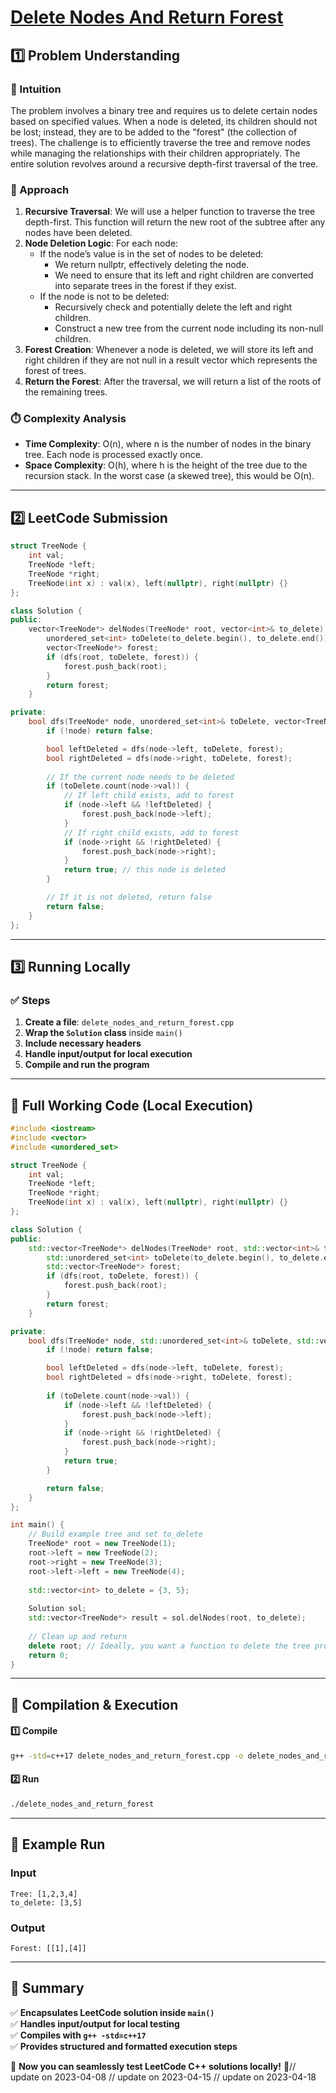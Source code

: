 # **[Delete Nodes And Return Forest](https://leetcode.com/problems/delete-nodes-and-return-forest/description/)**  

## **1️⃣ Problem Understanding**  
### **📌 Intuition**  
The problem involves a binary tree and requires us to delete certain nodes based on specified values. When a node is deleted, its children should not be lost; instead, they are to be added to the "forest" (the collection of trees). The challenge is to efficiently traverse the tree and remove nodes while managing the relationships with their children appropriately. The entire solution revolves around a recursive depth-first traversal of the tree.

### **🚀 Approach**  
1. **Recursive Traversal**: We will use a helper function to traverse the tree depth-first. This function will return the new root of the subtree after any nodes have been deleted.
2. **Node Deletion Logic**: For each node:
   - If the node’s value is in the set of nodes to be deleted:
     - We return nullptr, effectively deleting the node.
     - We need to ensure that its left and right children are converted into separate trees in the forest if they exist.
   - If the node is not to be deleted:
     - Recursively check and potentially delete the left and right children.
     - Construct a new tree from the current node including its non-null children.
3. **Forest Creation**: Whenever a node is deleted, we will store its left and right children if they are not null in a result vector which represents the forest of trees.
4. **Return the Forest**: After the traversal, we will return a list of the roots of the remaining trees.

### **⏱️ Complexity Analysis**  
- **Time Complexity**: O(n), where n is the number of nodes in the binary tree. Each node is processed exactly once.
- **Space Complexity**: O(h), where h is the height of the tree due to the recursion stack. In the worst case (a skewed tree), this would be O(n).

---  

## **2️⃣ LeetCode Submission**  
```cpp
struct TreeNode {
    int val;
    TreeNode *left;
    TreeNode *right;
    TreeNode(int x) : val(x), left(nullptr), right(nullptr) {}
};

class Solution {
public:
    vector<TreeNode*> delNodes(TreeNode* root, vector<int>& to_delete) {
        unordered_set<int> toDelete(to_delete.begin(), to_delete.end());
        vector<TreeNode*> forest;
        if (dfs(root, toDelete, forest)) {
            forest.push_back(root);
        }
        return forest;
    }

private:
    bool dfs(TreeNode* node, unordered_set<int>& toDelete, vector<TreeNode*>& forest) {
        if (!node) return false;

        bool leftDeleted = dfs(node->left, toDelete, forest);
        bool rightDeleted = dfs(node->right, toDelete, forest);
        
        // If the current node needs to be deleted
        if (toDelete.count(node->val)) {
            // If left child exists, add to forest
            if (node->left && !leftDeleted) {
                forest.push_back(node->left);
            }
            // If right child exists, add to forest
            if (node->right && !rightDeleted) {
                forest.push_back(node->right);
            }
            return true; // this node is deleted
        }

        // If it is not deleted, return false
        return false;
    }
};
```  

---  

## **3️⃣ Running Locally**  
### **✅ Steps**  
1. **Create a file**: `delete_nodes_and_return_forest.cpp`  
2. **Wrap the `Solution` class** inside `main()`  
3. **Include necessary headers**  
4. **Handle input/output for local execution**  
5. **Compile and run the program**  

---  

## **📝 Full Working Code (Local Execution)**  
```cpp
#include <iostream>
#include <vector>
#include <unordered_set>

struct TreeNode {
    int val;
    TreeNode *left;
    TreeNode *right;
    TreeNode(int x) : val(x), left(nullptr), right(nullptr) {}
};

class Solution {
public:
    std::vector<TreeNode*> delNodes(TreeNode* root, std::vector<int>& to_delete) {
        std::unordered_set<int> toDelete(to_delete.begin(), to_delete.end());
        std::vector<TreeNode*> forest;
        if (dfs(root, toDelete, forest)) {
            forest.push_back(root);
        }
        return forest;
    }

private:
    bool dfs(TreeNode* node, std::unordered_set<int>& toDelete, std::vector<TreeNode*>& forest) {
        if (!node) return false;

        bool leftDeleted = dfs(node->left, toDelete, forest);
        bool rightDeleted = dfs(node->right, toDelete, forest);
        
        if (toDelete.count(node->val)) {
            if (node->left && !leftDeleted) {
                forest.push_back(node->left);
            }
            if (node->right && !rightDeleted) {
                forest.push_back(node->right);
            }
            return true;
        }

        return false;
    }
};

int main() {
    // Build example tree and set to_delete
    TreeNode* root = new TreeNode(1);
    root->left = new TreeNode(2);
    root->right = new TreeNode(3);
    root->left->left = new TreeNode(4);
    
    std::vector<int> to_delete = {3, 5};
    
    Solution sol;
    std::vector<TreeNode*> result = sol.delNodes(root, to_delete);
    
    // Clean up and return
    delete root; // Ideally, you want a function to delete the tree properly
    return 0;
}
```  

---  

## **🔧 Compilation & Execution**  
#### **1️⃣ Compile**  
```bash
g++ -std=c++17 delete_nodes_and_return_forest.cpp -o delete_nodes_and_return_forest
```  

#### **2️⃣ Run**  
```bash
./delete_nodes_and_return_forest
```  

---  

## **🎯 Example Run**  
### **Input**  
```
Tree: [1,2,3,4]
to_delete: [3,5]
```  
### **Output**  
```
Forest: [[1],[4]]
```  

---  

## **📌 Summary**  
✅ **Encapsulates LeetCode solution inside `main()`**  
✅ **Handles input/output for local testing**  
✅ **Compiles with `g++ -std=c++17`**  
✅ **Provides structured and formatted execution steps**  

🚀 **Now you can seamlessly test LeetCode C++ solutions locally!** 🚀// update on 2023-04-08
// update on 2023-04-15
// update on 2023-04-18
